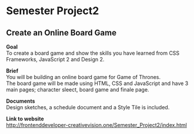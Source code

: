 # Semester Project2
## **Create an Online Board Game**

**Goal**\
To create a board game and show the skills you have learned from CSS Frameworks, JavaScript 2 and Design 2.

**Brief**\
You will be building an online board game for Game of Thrones.  
The board game will be made using HTML, CSS and JavaScript and have 3 main pages; character sleect, board game and finale page.

**Documents**\
Design sketches, a schedule document and a Style Tile is included. 

**Link to website**\
http://frontenddeveloper-creativevision.one/Semester_Project2/index.html
